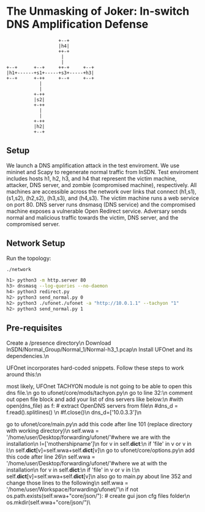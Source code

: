 # The Unmasking of Joker: In-switch DNS Amplification Defense

```
                   +--+
                   |h4|
                   ++-+
                    |
                    |
+--+      +--+     ++-+     +--+
|h1+------+s1+-----+s3+-----+h3|
+--+      +-++     +--+     +--+
            |
            |
          +-++
          |s2|
          +-++
            |
            |
          +-++
          |h2|
          +--+
```

## Setup

We launch a DNS amplification attack in the test enviroment. We use mininet and Scapy to regenerate normal traffic from InSDN. Test enviroment includes hosts h1, h2, h3, and h4 that represent
the victim machine, attacker, DNS server, and zombie (compromised machine), respectively. All machines are accessible across the network over links that connect (h1,s1), (s1,s2), (h2,s2), (h3,s3),
and (h4,s3). The victim machine runs a web service on port 80. DNS server runs dnsmasq (DNS service) and the compromised machine exposes a vulnerable Open Redirect service. Adversary sends normal and malicious traffic towards the victim, DNS server, and the compromised server.

## Network Setup

Run the topology:
```bash
./network
```

```bash
h1> python3 -m http.server 80
h3> dnsmasq --log-queries --no-daemon
h4> python3 redirect.py
h2> python3 send_normal.py 0
h2> python3 ./ufonet./ufonet -a "http://10.0.1.1" --tachyon "1"
h2> python3 send_normal.py 1
```

## Pre-requisites
Create a /presence directory\n
Download InSDN/Normal_Group/Normal_1/Normal-h3_1.pcap\n
Install UFOnet and its dependencies.\n

UFOnet incorporates hard-coded snippets. Follow these steps to work around this:\n

most likely, UFOnet TACHYON module is not going to be able to open this dns file.\n
go to ufonet/core/mods/tachyon.py\n
go to line 32:\n
comment out open file block and add your list of dns servers like below:\n
        #with open(dns_file) as f: # extract OpenDNS servers from file\n
            #dns_d = f.read().splitlines() \n
        #f.close()\n
        dns_d=['10.0.3.3']\n

go to ufonet/core/main.py\n
add this code after line 101 (replace directory with working directory)\n
self.wwa = '/home/user/Desktop/forwarding/ufonet/'#where we are with the installation\n
        l=['mothershipname']\n
        for v in self.__dict__:\n
            if 'file' in v or v in l:\n
                self.__dict__[v]=self.wwa+self.__dict__[v]\n
go to ufonet/core/options.py\n
add this code after line 26\n
self.wwa = '/home/user/Desktop/forwarding/ufonet/'#where we at with the installation\n
        for v in self.__dict__:\n
            if 'file' in v or v in l:\n
                self.__dict__[v]=self.wwa+self.__dict__[v]\n
also go to main.py about line 352 and change those lines to the following\n
self.wwa = '/home/user/Workspace/forwarding/ufonet/'\n
if not os.path.exists(self.wwa+"core/json/"): # create gui json cfg files folder\n
    os.mkdir(self.wwa+"core/json/")\

